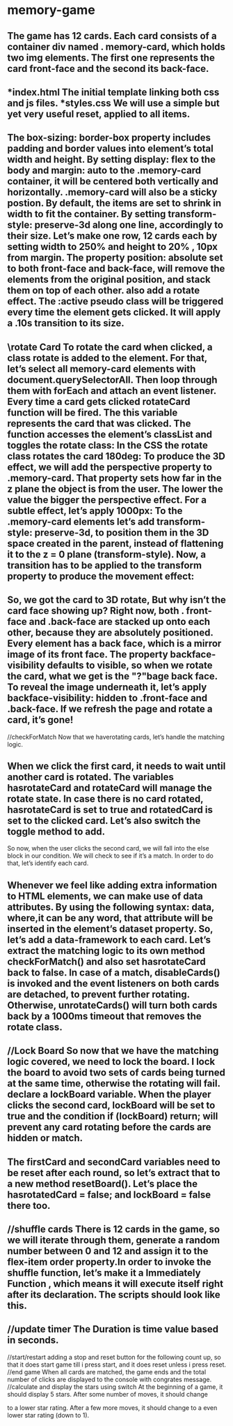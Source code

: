 # memory-game
The game has 12 cards. Each card consists of a container div named .
memory-card, which holds two img elements. The first one represents the card front-face and the second its back-face.
---------------
*index.html          The initial template linking both css and js files.
*styles.css           We will use a simple but yet very useful reset, applied to all items.
---------------------------------------------------------------
The box-sizing: border-box property includes padding and border values into element’s total width and height.
By setting display: flex to the body and margin: auto to the .memory-card container, it will be centered both vertically and horizontally.
.memory-card will also be a sticky postion. By default, the items are set to shrink in width to fit the container. 
By setting transform-style: preserve-3d along one line, accordingly to their size.
Let’s make one row, 12 cards each by setting width to 250% and height to 20% , 10px from margin.
The property position: absolute set to both front-face and back-face, 
will remove the elements from the original position, and stack them on top of each other.
also add a rotate effect. The :active pseudo class will be triggered every time the element gets clicked. 
It will apply a .10s transition to its size.
------------------------------------------------------------------
\\rotate Card
To rotate the card when clicked, a class rotate is added to the element. 
For that, let’s select all memory-card elements with document.querySelectorAll. 
Then loop through them with forEach and attach an event listener. 
Every time a card gets clicked rotateCard function will be fired. 
The this variable represents the card that was clicked. The function accesses the element’s classList and toggles the rotate class:
In the CSS the rotate class rotates the card 180deg:
To produce the 3D  effect, we will add the perspective property to .memory-card. 
That property sets how far in the z plane the object is from the user. 
The lower the value the bigger the perspective effect. For a subtle effect, let’s apply 1000px:
To the .memory-card elements let’s add transform-style: preserve-3d, 
to position them in the 3D space created in the parent, instead of flattening it to the z = 0 plane (transform-style).
Now, a transition has to be applied to the transform property to produce the movement effect:
----------------------------------------------------
So, we got the card to 3D rotate, But why isn’t the card face showing up? Right now, both .
front-face and .back-face are stacked up onto each other, because they are absolutely positioned. Every element has a back face, 
which is a mirror image of its front face. The property backface-visibility defaults to visible, 
so when we rotate the card, what we get is the "?"bage back face.
To reveal the image underneath it, let’s apply backface-visibility: hidden to .front-face and .back-face.
If we refresh the page and rotate a card, it’s gone!
--------------------------------------------------------
//checkForMatch
Now that we haverotating cards, let’s handle the matching logic.

When we click the first card, it needs to wait until another card is rotated. 
The variables hasrotateCard and rotateCard will manage the rotate state. 
In case there is no card rotated, hasrotateCard is set to true and rotatedCard is set to the clicked card. 
Let’s also switch the toggle method to add.
-----------------------------------------------------
So now, when the user clicks the second card, we will fall into the else block in our condition. 
We will check to see if it’s a match. In order to do that, let’s identify each card.

Whenever we feel like adding extra information to HTML elements, 
we can make use of data attributes. By using the following syntax: data, where,it can be any word, 
that attribute will be inserted in the element’s dataset property. So, let’s add a data-framework to each card.
Let’s extract the matching logic to its own method checkForMatch() and also set hasrotateCard back to false. 
In case of a match, disableCards() is invoked and the event listeners on both cards are detached, 
to prevent further rotating. Otherwise, unrotateCards() will turn both cards back by a 1000ms timeout that removes the rotate class.
-------------------------------------------------------
//Lock Board
So now that we have the matching logic covered, we need to lock the board. 
I lock the board to avoid two sets of cards being turned at the same time, otherwise the rotating will fail.
declare a lockBoard variable. When the player clicks the second card, lockBoard will be set to true and the condition
if (lockBoard) return; will prevent any card rotating before the cards are hidden or match.
---------------------------------------------------------
The firstCard and secondCard variables need to be reset after each round, so let’s extract that to a new method resetBoard(). 
Let’s place the hasrotatedCard = false; and lockBoard = false there too.
------------------------------------
//shuffle cards
There is 12 cards in the game, so we will iterate through them, generate a random number between 0 and 12 and assign 
it to the flex-item order property.In order to invoke the shuffle function, let’s make it a Immediately Function ,
which means it will execute itself right after its declaration. The scripts should look like this.
--------------------------------
//update timer
The Duration is time value based in seconds.
-----------------------------
//start/restart
adding a stop and reset button for the following count up, so that it does start game till i press start, 
and it does reset unless i press reset.
//end game
When all cards are matched, the game ends and the total number of clicks are displayed to the console with congrates message.
//calculate and display the stars
using switch At the beginning of a game, it should display 5 stars. After some number of moves, it should change 

to a lower star rating. After a few more moves, it should change to a even lower star rating (down to 1).

